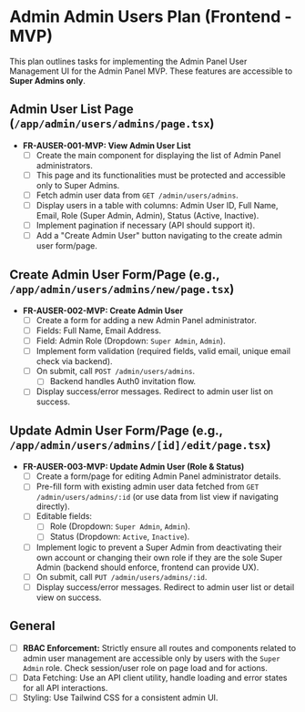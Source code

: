 # Admin Admin Users Plan (Frontend - MVP)

This plan outlines tasks for implementing the Admin Panel User Management UI for the Admin Panel MVP. These features are accessible to **Super Admins only**.

## Admin User List Page (`/app/admin/users/admins/page.tsx`)
- **FR-AUSER-001-MVP: View Admin User List**
    - [ ] Create the main component for displaying the list of Admin Panel administrators.
    - [ ] This page and its functionalities must be protected and accessible only to Super Admins.
    - [ ] Fetch admin user data from `GET /admin/users/admins`.
    - [ ] Display users in a table with columns: Admin User ID, Full Name, Email, Role (Super Admin, Admin), Status (Active, Inactive).
    - [ ] Implement pagination if necessary (API should support it).
    - [ ] Add a "Create Admin User" button navigating to the create admin user form/page.

## Create Admin User Form/Page (e.g., `/app/admin/users/admins/new/page.tsx`)
- **FR-AUSER-002-MVP: Create Admin User**
    - [ ] Create a form for adding a new Admin Panel administrator.
    - [ ] Fields: Full Name, Email Address.
    - [ ] Field: Admin Role (Dropdown: `Super Admin`, `Admin`).
    - [ ] Implement form validation (required fields, valid email, unique email check via backend).
    - [ ] On submit, call `POST /admin/users/admins`.
        - [ ] Backend handles Auth0 invitation flow.
    - [ ] Display success/error messages. Redirect to admin user list on success.

## Update Admin User Form/Page (e.g., `/app/admin/users/admins/[id]/edit/page.tsx`)
- **FR-AUSER-003-MVP: Update Admin User (Role & Status)**
    - [ ] Create a form/page for editing Admin Panel administrator details.
    - [ ] Pre-fill form with existing admin user data fetched from `GET /admin/users/admins/:id` (or use data from list view if navigating directly).
    - [ ] Editable fields:
        - [ ] Role (Dropdown: `Super Admin`, `Admin`).
        - [ ] Status (Dropdown: `Active`, `Inactive`).
    - [ ] Implement logic to prevent a Super Admin from deactivating their own account or changing their own role if they are the sole Super Admin (backend should enforce, frontend can provide UX).
    - [ ] On submit, call `PUT /admin/users/admins/:id`.
    - [ ] Display success/error messages. Redirect to admin user list or detail view on success.

## General
- [ ] **RBAC Enforcement:** Strictly ensure all routes and components related to admin user management are accessible only by users with the `Super Admin` role. Check session/user role on page load and for actions.
- [ ] Data Fetching: Use an API client utility, handle loading and error states for all API interactions.
- [ ] Styling: Use Tailwind CSS for a consistent admin UI.
